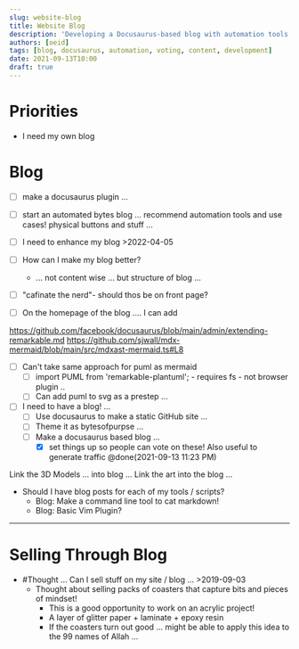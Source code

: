 ```yaml
---
slug: website-blog
title: Website Blog
description: 'Developing a Docusaurus-based blog with automation tools, voting features, and content integration.'
authors: [oeid]
tags: [blog, docusaurus, automation, voting, content, development]
date: 2021-09-13T10:00
draft: true
---
```


# Priorities
  - I need my own blog

  

# Blog

* [ ] make a docusaurus plugin ...

* [ ] start an automated bytes blog ... recommend automation tools and use cases! physical buttons and stuff ...

- [ ] I need to enhance my blog >2022-04-05

- [ ] How can I make my blog better?
    - ... not content wise ... but structure of blog ...

* [ ] "cafinate the nerd"- should thos be on front page?

* [ ] On the homepage of the blog .... I can add 

https://github.com/facebook/docusaurus/blob/main/admin/extending-remarkable.md
https://github.com/sjwall/mdx-mermaid/blob/main/src/mdxast-mermaid.ts#L8

- [ ] Can't take same approach for puml as mermaid
	- [ ] import PUML from 'remarkable-plantuml'; - requires fs - not browser plugin ..
	- [ ] Can add puml to svg as a prestep ...

- [ ] I need to have a blog! ... 
	- [ ] Use docusaurus to make a static GitHub site ...
	- [ ] Theme it as bytesofpurpse ...
	* [ ] Make a docusaurus based blog ...
		* [x] set things up so people can vote on these! Also useful to generate traffic @done(2021-09-13 11:23 PM)

Link the 3D Models … into blog …
Link the art into the blog …

- Should I have blog posts for each of my tools / scripts?
	- Blog: Make a command line tool to cat markdown!
	- Blog: Basic Vim Plugin?

-----------

# Selling Through Blog

* #Thought … Can I sell stuff on my site / blog … >2019-09-03
	* Thought about selling packs of coasters that capture bits and pieces of mindset!
		* This is a good opportunity to work on an acrylic project!
		* A layer of glitter paper + laminate + epoxy resin
		* If the coasters turn out good … might be able to apply this idea to the 99 names of Allah …

